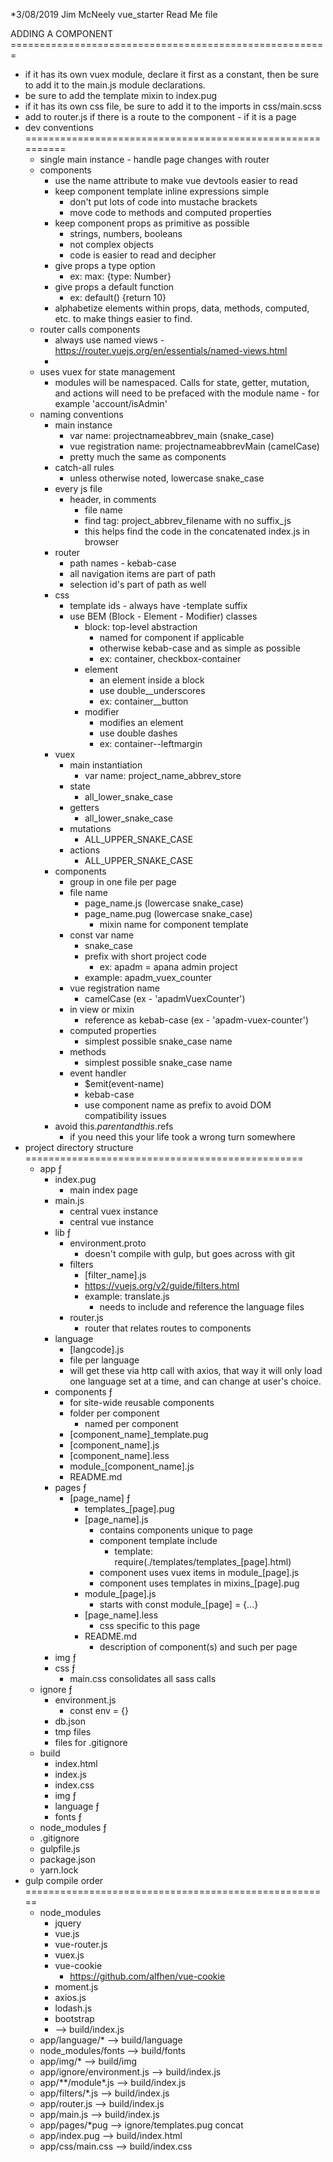 *3/08/2019 Jim McNeely vue_starter Read Me file
 
ADDING A COMPONENT =======================================================
  * if it has its own vuex module, declare it first as a constant, then be sure to add it to the main.js module declarations.
  * be sure to add the template mixin to index.pug
  * if it has its own css file, be sure to add it to the imports in css/main.scss
  * add to router.js if there is a route to the component - if it is a page
* dev conventions ==========================================================
    * single main instance - handle page changes with router
    * components
        * use the name attribute to make vue devtools easier to read
        * keep component template inline expressions simple
            * don't put lots of code into mustache brackets
            * move code to methods and computed properties
        * keep component props as primitive as possible
            * strings, numbers, booleans
            * not complex objects
            * code is easier to read and decipher
        * give props a type option
            * ex: max: {type: Number}
        * give props a default function
            * ex: default() {return 10}
        * alphabetize elements within props, data, methods, computed, etc. to make things easier to find.
    * router calls components
        * always use named views - https://router.vuejs.org/en/essentials/named-views.html
        *
    * uses vuex for state management
        * modules will be namespaced. Calls for state, getter, mutation, and actions will need to be prefaced with the module name - for example 'account/isAdmin'
    * naming conventions
        * main instance
            * var name: projectnameabbrev_main (snake_case)
            * vue registration name: projectnameabbrevMain (camelCase)
            * pretty much the same as components
        * catch-all rules
            * unless otherwise noted, lowercase snake_case
        * every js file
            * header, in comments
                * file name
                * find tag: project_abbrev_filename with no suffix_js
                * this helps find the code in the concatenated index.js in browser
        * router
            * path names - kebab-case
            * all navigation items are part of path
            * selection id's part of path as well
        * css
            * template ids - always have -template suffix
            * use BEM (Block - Element - Modifier) classes
                * block: top-level abstraction
                    * named for component if applicable
                    * otherwise kebab-case and as simple as possible
                    * ex: container, checkbox-container
                * element
                    * an element inside a block
                    * use double__underscores
                    * ex: container__button
                * modifier
                    * modifies an element
                    * use double dashes
                    * ex: container--leftmargin
        * vuex
            * main instantiation
                * var name: project_name_abbrev_store
            * state
                * all_lower_snake_case
            * getters
                * all_lower_snake_case
            * mutations
                * ALL_UPPER_SNAKE_CASE
            * actions
                * ALL_UPPER_SNAKE_CASE
        * components
            * group in one file per page
            * file name
                * page_name.js (lowercase snake_case)
                * page_name.pug (lowercase snake_case)
                    * mixin name for component template
            * const var name
                * snake_case
                * prefix with short project code
                    * ex: apadm = apana admin project
                * example: apadm_vuex_counter
            * vue registration name
                * camelCase (ex - 'apadmVuexCounter')
            * in view or mixin
                * reference as kebab-case (ex - 'apadm-vuex-counter')
            * computed properties
                * simplest possible snake_case name
            * methods
                * simplest possible snake_case name
            * event handler
                * $emit(event-name)
                * kebab-case
                * use component name as prefix to avoid DOM compatibility issues
        * avoid this.$parent and this.$refs
            * if you need this your life took a wrong turn somewhere
* project directory structure ================================================
    * app ƒ
        * index.pug
            * main index page
        * main.js
            * central vuex instance
            * central vue instance
        * lib ƒ
            * environment.proto
                * doesn't compile with gulp, but goes across with git
            * filters
                * [filter_name].js
                * https://vuejs.org/v2/guide/filters.html
                * example: translate.js
                    * needs to include and reference the language files
            * router.js
                * router that relates routes to components
        * language
            * [langcode].js
            * file per language
            * will get these via http call with axios, that way it will only load one language set at a time, and can change at user's choice.
        * components ƒ
            * for site-wide reusable components
            * folder per component
                * named per component
            * [component_name]_template.pug
            * [component_name].js
            * [component_name].less
            * module_[component_name].js
            * README.md
        * pages ƒ
            * [page_name] ƒ
                * templates_[page].pug
                * [page_name].js
                    * contains components unique to page
                    * component template include
                        * template: require(./templates/templates_[page].html)
                    * component uses vuex items in module_[page].js
                    * component uses templates in mixins_[page].pug
                * module_[page].js
                    * starts with const module_[page] = {...}
                * [page_name].less
                    * css specific to this page
                * README.md
                    * description of component(s) and such per page
        * img ƒ
        * css ƒ
            * main.css consolidates all sass calls
    * ignore ƒ
        * environment.js
            * const env = {}
        * db.json
        * tmp files
        * files for .gitignore
    * build
        * index.html
        * index.js
        * index.css
        * img ƒ
        * language ƒ
        * fonts ƒ
    * node_modules ƒ
    * .gitignore
    * gulpfile.js
    * package.json
    * yarn.lock
* gulp compile order =====================================================
    * node_modules
        * jquery
        * vue.js
        * vue-router.js
        * vuex.js
        * vue-cookie
            * https://github.com/alfhen/vue-cookie
        * moment.js
        * axios.js
        * lodash.js
        * bootstrap
        *  --> build/index.js
    * app/language/* --> build/language
    * node_modules/fonts --> build/fonts
    * app/img/* --> build/img
    * app/ignore/environment.js --> build/index.js
    * app/**/module*.js --> build/index.js
    * app/filters/*.js --> build/index.js
    * app/router.js --> build/index.js
    * app/main.js --> build/index.js
    * app/pages/*pug --> ignore/templates.pug concat
    * app/index.pug --> build/index.html
    * app/css/main.css --> build/index.css
